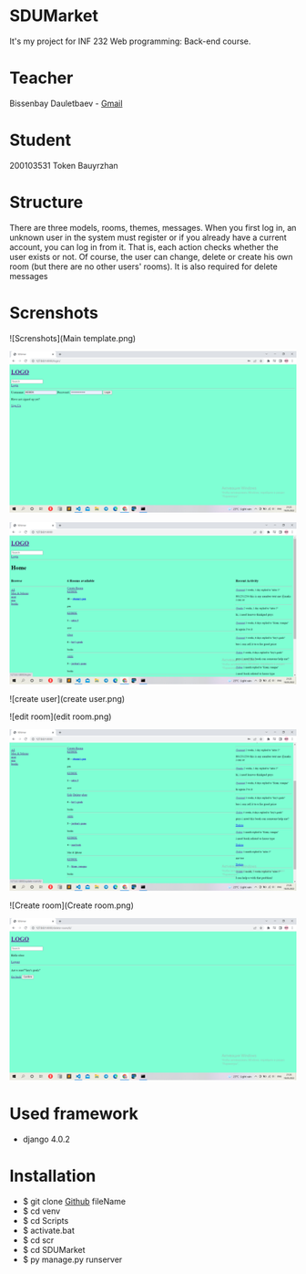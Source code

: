 # SDUMarket

It's my project for INF 232 Web programming: Back-end course.

# Teacher 

Bissenbay Dauletbaev - [Gmail](https://mail.google.com/mail/u/1/#search/b.dauletbayev%40sdu.edu.kz?compose=new)

# Student

200103531 Token Bauyrzhan

# Structure

There are three models, rooms, themes, messages.
When you first log in, an unknown user in the system must register or if you already have a current account, you can log in from it. 
That is, each action checks whether the user exists or not. Of course, the user can change, delete or create his own room (but there are no other users' rooms).
It is also required for delete messages

# Screnshots
![Screnshots](Main template.png)

![login](login.png)

![logout view in site](https://github.com/200103531BAUYRZHANTOKEN/SDUMarket/blob/main/logout%20view%20in%20site.png)

![create user](create user.png)

![edit room](edit room.png)

![update and delete view](https://github.com/200103531BAUYRZHANTOKEN/SDUMarket/blob/main/update%20and%20delete%20view.png)

![Create room](Create room.png)

![delete](delete.png)

# Used framework
- django 4.0.2

# Installation
- $ git clone [Github](https://github.com/200103531BAUYRZHANTOKEN/SDUMarket/) fileName
- $ cd venv
- $ cd Scripts
- $ activate.bat
- $ cd scr 
- $ cd SDUMarket
- $ py manage.py runserver

